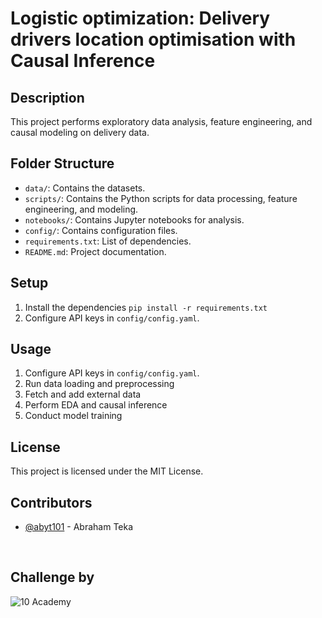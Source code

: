 # Logistic optimization: Delivery drivers location optimisation with Causal Inference

## Description
This project performs exploratory data analysis, feature engineering, and causal modeling on delivery data.

## Folder Structure
- `data/`: Contains the datasets.
- `scripts/`: Contains the Python scripts for data processing, feature engineering, and modeling.
- `notebooks/`: Contains Jupyter notebooks for analysis.
- `config/`: Contains configuration files.
- `requirements.txt`: List of dependencies.
- `README.md`: Project documentation.

## Setup
1. Install the dependencies `pip install -r requirements.txt`
2. Configure API keys in `config/config.yaml`.

## Usage
1. Configure API keys in `config/config.yaml`.
2. Run data loading and preprocessing
3. Fetch and add external data
4. Perform EDA and causal inference
5. Conduct model training

## License

This project is licensed under the MIT License.


## Contributors

- [@abyt101](https://github.com/AbYT101) - Abraham Teka

<br>

## Challenge by

![10 Academy](https://static.wixstatic.com/media/081e5b_5553803fdeec4cbb817ed4e85e1899b2~mv2.png/v1/fill/w_246,h_106,al_c,q_85,usm_0.66_1.00_0.01,enc_auto/10%20Academy%20FA-02%20-%20transparent%20background%20-%20cropped.png)